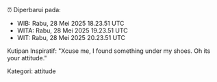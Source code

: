 ⏰ Diperbarui pada:
- WIB: Rabu, 28 Mei 2025 18.23.51 UTC
- WITA: Rabu, 28 Mei 2025 19.23.51 UTC
- WIT: Rabu, 28 Mei 2025 20.23.51 UTC

Kutipan Inspiratif:
"Xcuse me, I found something under my shoes. Oh its your attitude."


Kategori: attitude

